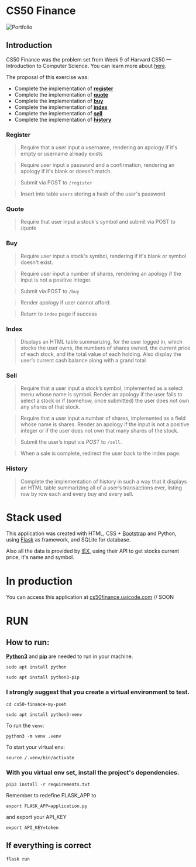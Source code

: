 # CS50 Finance

![Portfolio](https://i.imgur.com/CSfTwO2.png)

## Introduction

CS50 Finance was the problem set from Week 9 of Harvard CS50 — Introduction to Computer Science.
You can learn more about [here](https://cs50.harvard.edu/x/2021/).

The proposal of this exercise was:
* Complete the implementation of **[register](#register)**
* Complete the implementation of **[quote](#quote)**
* Complete the implementation of **[buy](#buy)**
* Complete the implementation of **[index](#index)**
* Complete the implementation of **[sell](#sell)**
* Complete the implementation of **[history](#history)**

### Register
> Require that a user input a username, rendering an apology if it's empty or username already exists

> Require user input a password and a confirmation, rendering an apology if it's blank or doesn't match.

>Submit via POST to `/register`

>Insert into table `users` storing a hash of the user's password 
### Quote
>Require that user input a stock's symbol and submit via POST to /quote
### Buy
> Require user input a stock's symbol, rendering if it's blank or symbol doesn't exist.

>Require user input a number of shares, rendering an apology if the input is not a positive integer.

> Submit via POST to `/buy`

> Render apology if user cannot afford.

> Return to `index` page if success
### Index
> Displays an HTML table summarizing, for the user logged in, which stocks the user owns, the numbers of shares owned, the current price of each stock, and the total value of each holding. Also display the user’s current cash balance along with a grand total
### Sell
> Require that a user input a stock’s symbol, implemented as a select menu whose name is symbol. Render an apology if the user fails to select a stock or if (somehow, once submitted) the user does not own any shares of that stock.

>Require that a user input a number of shares, implemented as a field whose name is shares. Render an apology if the input is not a positive integer or if the user does not own that many shares of the stock.

> Submit the user’s input via *POST* to `/sell`.

> When a sale is complete, redirect the user back to the index page.

### History
> Complete the implementation of history in such a way that it displays an HTML table summarizing all of a user’s transactions ever, listing row by row each and every buy and every sell.

# **Stack used**
This application was created with HTML, CSS + [Bootstrap](https://getbootstrap.com/) and Python, using [Flask](https://flask.palletsprojects.com/en/2.0.x/) as framework, and SQLite for database.

Also all the data is provided by [IEX](https://iextrading.com/developer), using their API to get stocks current price, it's name and symbol.

# **In production**
You can access this application at [cs50finance.uaicode.com](https://cs50finance.uaicode.com) // SOON

# **RUN**
## How to run:
**[Python3](https://docs.python.org/3/)** and **[pip](https://pip.pypa.io/en/stable/installation/)** are needed to run in your machine.

`sudo apt install python`

`sudo apt install python3-pip `

### **I strongly suggest that you create a virtual environment to test.**

`cd cs50-finance-my-pset`

`sudo apt install python3-venv`

To run the `venv`:

`python3 -m venv .venv`

To start your virtual env:

`source /.venv/bin/activate `

### With you virtual env set, install the project's dependencies.
`pip3 install -r requirements.txt`

Remember to redefine FLASK_APP to

`export FLASK_APP=application.py`

and export your API_KEY

`export API_KEY=token`

## If everything is correct
`flask run`